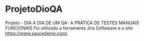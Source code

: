 # ProjetoDioQA
Projeto - DIA A DIA DE UM QA- A PRÁTICA DE TESTES MANUAIS  FUNCIONAIS
Foi utilizado a ferramenta Jira Softaware e o site https://www.saucedemo.com/
